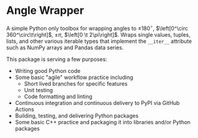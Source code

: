 # Angle Wrapper

A simple Python only toolbox for wrapping angles to $\pm180^\circ$, $\left[0^\circ 360^\circ\t\right]$, $\pm\pi$, $\left[0 \t 2\pi\right]$. Wraps single values, tuples, lists, and other various iterable types that implement the `__iter__` attribute such as NumPy arrays and Pandas data series.

This package is serving a few purposes:

* Writing good Python code
* Some basic "agile" workflow practice including
  * Short lived branches for specific features
  * Unit testing
  * Code formatting and linting
* Continuous integration and continuous delivery to PyPI via GitHub Actions
* Building, testing, and delivering Python packages
* Some basic C++ practice and packaging it into libraries and/or Python packages 
